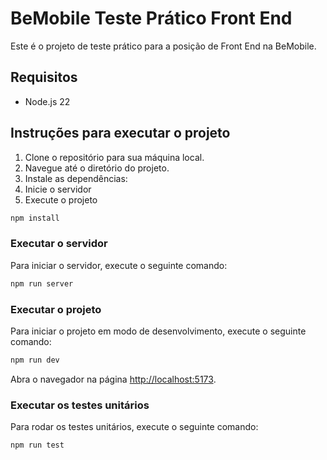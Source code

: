 # BeMobile Teste Prático Front End

Este é o projeto de teste prático para a posição de Front End na BeMobile.

## Requisitos

- Node.js 22

## Instruções para executar o projeto

1. Clone o repositório para sua máquina local.
2. Navegue até o diretório do projeto.
3. Instale as dependências:
4. Inicie o servidor
5. Execute o projeto

```bash
npm install
```

### Executar o servidor

Para iniciar o servidor, execute o seguinte comando:

```bash
npm run server
```

### Executar o projeto

Para iniciar o projeto em modo de desenvolvimento, execute o seguinte comando:

```bash
npm run dev
```

Abra o navegador na página [http://localhost:5173](http://localhost:5173).

### Executar os testes unitários

Para rodar os testes unitários, execute o seguinte comando:

```bash
npm run test
```